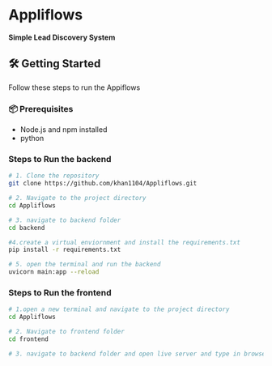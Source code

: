 # Appliflows

**Simple Lead Discovery System**

## 🛠️ Getting Started

Follow these steps to run the Appiflows
### 📦 Prerequisites
- Node.js and npm installed
- python

### Steps to Run the backend

```bash
# 1. Clone the repository
git clone https://github.com/khan1104/Appliflows.git

# 2. Navigate to the project directory
cd Appliflows

# 3. navigate to backend folder
cd backend

#4.create a virtual enviornment and install the requirements.txt
pip install -r requirements.txt

# 5. open the terminal and run the backend
uvicorn main:app --reload
```

### Steps to Run the frontend
```bash
# 1.open a new terminal and navigate to the project directory
cd Appliflows

# 2. Navigate to frontend folder
cd frontend

# 3. navigate to backend folder and open live server and type in browser http://127.0.0.1:5501/
```

